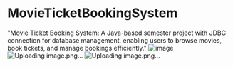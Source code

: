 # MovieTicketBookingSystem
"Movie Ticket Booking System: A Java-based semester project with JDBC connection for database management, enabling users to browse movies, book tickets, and manage bookings efficiently."
![image](https://github.com/user-attachments/assets/ba12f3d6-156c-4345-ac27-6589da2ea656)
![Uploading image.png…]()
![Uploading image.png…]()
